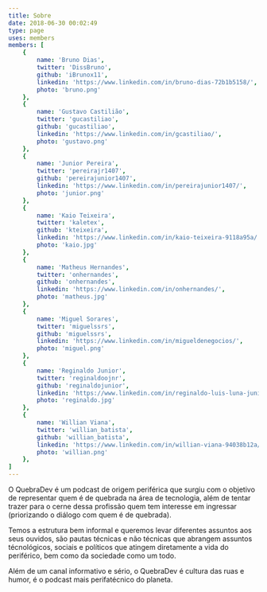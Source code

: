 ```yaml
---
title: Sobre
date: 2018-06-30 00:02:49
type: page
uses: members
members: [
    {
        name: 'Bruno Dias',
        twitter: 'DissBruno',
        github: 'iBrunox11',
        linkedin: 'https://www.linkedin.com/in/bruno-dias-72b1b5158/',
        photo: 'bruno.png'
    },
    {
        name: 'Gustavo Castilião',
        twitter: 'gucastiliao',
        github: 'gucastiliao',
        linkedin: 'https://www.linkedin.com/in/gcastiliao/',
        photo: 'gustavo.png'
    },
    {
        name: 'Junior Pereira',
        twitter: 'pereirajr1407',
        github: 'pereirajunior1407',
        linkedin: 'https://www.linkedin.com/in/pereirajunior1407/',
        photo: 'junior.png'
    },
    {
        name: 'Kaio Teixeira',
        twitter: 'kaletex',
        github: 'kteixeira',
        linkedin: 'https://www.linkedin.com/in/kaio-teixeira-9118a95a/',
        photo: 'kaio.jpg'
    },
    {
        name: 'Matheus Hernandes',
        twitter: 'onhernandes',
        github: 'onhernandes',
        linkedin: 'https://www.linkedin.com/in/onhernandes/',
        photo: 'matheus.jpg'
    },
    {
        name: 'Miguel Sorares',
        twitter: 'miguelssrs',
        github: 'miguelssrs',
        linkedin: 'https://www.linkedin.com/in/migueldenegocios/',
        photo: 'miguel.png'
    },
    {
        name: 'Reginaldo Junior',
        twitter: 'reginaldoojnr',
        github: 'reginaldojunior',
        linkedin: 'https://www.linkedin.com/in/reginaldo-luis-luna-junior-b26b4b79/',
        photo: 'reginaldo.jpg'
    },
    {
        name: 'Willian Viana',
        twitter: 'willian_batista',
        github: 'willian_batista',
        linkedin: 'https://www.linkedin.com/in/willian-viana-94038b12a/',
        photo: 'willian.png'
    },
]
---
```


O QuebraDev é um podcast de origem periférica que surgiu com o objetivo de representar quem é de quebrada na área de tecnologia, além de tentar trazer para o cerne dessa profissão quem tem interesse em ingressar (priorizando o diálogo com quem é de quebrada).

Temos a estrutura bem informal e queremos levar diferentes assuntos aos seus ouvidos, são pautas técnicas e não técnicas que abrangem assuntos técnológicos, sociais e políticos que atingem diretamente a vida do periférico, bem como da sociedade como um todo.

Além de um canal informativo e sério, o QuebraDev é cultura das ruas e humor, é o podcast mais perifatécnico do planeta.